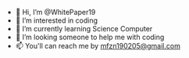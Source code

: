 - 👋 Hi, I’m @WhitePaper19
- 👀 I’m interested in coding
- 🌱 I’m currently learning Science Computer
- 💞️ I’m looking someone to help me with coding
- 📫 You'll can reach me by mfzn190205@gmail.com

<!---
WhitePaper19/WhitePaper19 is a ✨ special ✨ repository because its `README.md` (this file) appears on your GitHub profile.
You can click the Preview link to take a look at your changes.
--->
